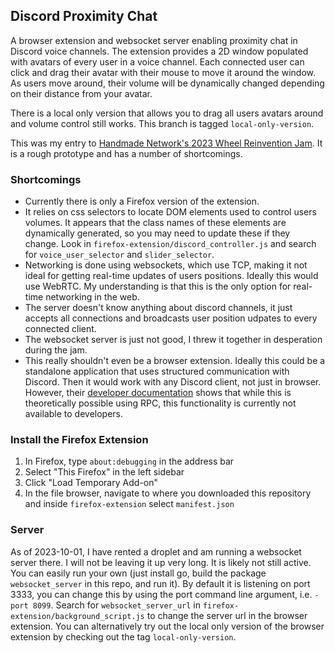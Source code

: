 ## Discord Proximity Chat

A browser extension and websocket server enabling proximity chat in Discord voice channels. The extension provides a 2D window populated with avatars of every user in a voice channel. Each connected user can click and drag their avatar with their mouse to move it around the window. As users move around, their volume will be dynamically changed depending on their distance from your avatar.  

There is a local only version that allows you to drag all users avatars around and volume control still works. This branch is tagged `local-only-version`.  

This was my entry to [Handmade Network's 2023 Wheel Reinvention Jam](https://handmade.network/jam/2023). It is a rough prototype and has a number of shortcomings.  

### Shortcomings
- Currently there is only a Firefox version of the extension.    
- It relies on css selectors to locate DOM elements used to control users volumes. It appears that the class names of these elements are dynamically generated, so you may need to update these if they change. Look in `firefox-extension/discord_controller.js` and search for `voice_user_selector` and `slider_selector`.  
- Networking is done using websockets, which use TCP, making it not ideal for getting real-time updates of users positions. Ideally this would use WebRTC. My understanding is that this is the only option for real-time networking in the web.  
- The server doesn't know anything about discord channels, it just accepts all connections and broadcasts user position udpates to every connected client.  
- The websocket server is just not good, I threw it together in desperation during the jam.  
- This really shouldn't even be a browser extension. Ideally this could be a standalone application that uses structured communication with Discord. Then it would work with any Discord client, not just in browser. However, their [developer documentation](https://discord.com/developers/docs/topics/rpc) shows that while this is theoretically possible using RPC, this functionality is currently not available to developers.  

### Install the Firefox Extension
1. In Firefox, type `about:debugging` in the address bar  
2. Select "This Firefox" in the left sidebar  
3. Click "Load Temporary Add-on"  
4. In the file browser, navigate to where you downloaded this repository and inside `firefox-extension` select `manifest.json`  

### Server
As of 2023-10-01, I have rented a droplet and am running a websocket server there. I will not be leaving it up very long. It is likely not still active. You can easily run your own (just install go, build the package `websocket_server` in this repo, and run it). By default it is listening on port 3333, you can change this by using the port command line argument, i.e. `-port 8099`. Search for `websocket_server_url` in `firefox-extension/background_script.js` to change the server url in the browser extension. You can alternatively try out the local only version of the browser extension by checking out the tag `local-only-version`.  
